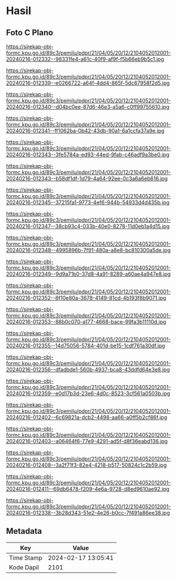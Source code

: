 # Hasil

## Foto C Plano

https://sirekap-obj-formc.kpu.go.id/89c3/pemilu/pdpr/21/04/05/20/12/2104052012001-20240216-012332--98331fe4-a61c-40f9-af9f-f5b66eb9b5c1.jpg

https://sirekap-obj-formc.kpu.go.id/89c3/pemilu/pdpr/21/04/05/20/12/2104052012001-20240216-012339--e0266722-a64f-4dd4-865f-5dc67958f2d5.jpg

https://sirekap-obj-formc.kpu.go.id/89c3/pemilu/pdpr/21/04/05/20/12/2104052012001-20240216-012340--d04bc0ee-87d6-46e3-a5a6-c0ff99755610.jpg

https://sirekap-obj-formc.kpu.go.id/89c3/pemilu/pdpr/21/04/05/20/12/2104052012001-20240216-012341--ff1062ba-0b42-43db-90a1-6a1ccfa37a9e.jpg

https://sirekap-obj-formc.kpu.go.id/89c3/pemilu/pdpr/21/04/05/20/12/2104052012001-20240216-012343--3fe5784a-ed93-44ed-9fab-c46adf9a3be0.jpg

https://sirekap-obj-formc.kpu.go.id/89c3/pemilu/pdpr/21/04/05/20/12/2104052012001-20240216-012343--b58df1df-1d79-4a64-92ee-0c3a6a6eb616.jpg

https://sirekap-obj-formc.kpu.go.id/89c3/pemilu/pdpr/21/04/05/20/12/2104052012001-20240216-012345--37215fa1-9773-4ef6-944b-54933d4d435b.jpg

https://sirekap-obj-formc.kpu.go.id/89c3/pemilu/pdpr/21/04/05/20/12/2104052012001-20240216-012347--38cb93c4-033b-40e0-8278-11d0eb1a4d15.jpg

https://sirekap-obj-formc.kpu.go.id/89c3/pemilu/pdpr/21/04/05/20/12/2104052012001-20240216-012348--4995896b-7f91-480a-a8e8-bc810300a5de.jpg

https://sirekap-obj-formc.kpu.go.id/89c3/pemilu/pdpr/21/04/05/20/12/2104052012001-20240216-012349--9d9a71b0-37d8-4a91-8289-a60ae4a947e8.jpg

https://sirekap-obj-formc.kpu.go.id/89c3/pemilu/pdpr/21/04/05/20/12/2104052012001-20240216-012352--8f10e80a-3678-4149-81cd-4b193f8b9071.jpg

https://sirekap-obj-formc.kpu.go.id/89c3/pemilu/pdpr/21/04/05/20/12/2104052012001-20240216-012353--88b0c070-a177-4668-bace-99fa3b11110d.jpg

https://sirekap-obj-formc.kpu.go.id/89c3/pemilu/pdpr/21/04/05/20/12/2104052012001-20240216-012355--14d75056-5784-401d-be15-1cdf761a30df.jpg

https://sirekap-obj-formc.kpu.go.id/89c3/pemilu/pdpr/21/04/05/20/12/2104052012001-20240216-012356--dfadbde1-560b-4937-bca8-43ddfd64e3e8.jpg

https://sirekap-obj-formc.kpu.go.id/89c3/pemilu/pdpr/21/04/05/20/12/2104052012001-20240216-012359--e0d17b3d-23e6-4d0c-8523-3cf561a0503b.jpg

https://sirekap-obj-formc.kpu.go.id/89c3/pemilu/pdpr/21/04/05/20/12/2104052012001-20240216-012402--6c69821a-dcb2-4498-aa66-a0ff5b2cf86f.jpg

https://sirekap-obj-formc.kpu.go.id/89c3/pemilu/pdpr/21/04/05/20/12/2104052012001-20240216-012403--a06464f6-77e9-4291-ad5f-d8f36eabd136.jpg

https://sirekap-obj-formc.kpu.go.id/89c3/pemilu/pdpr/21/04/05/20/12/2104052012001-20240216-012408--3a2f71f3-82e4-4218-b517-50824c1c2b59.jpg

https://sirekap-obj-formc.kpu.go.id/89c3/pemilu/pdpr/21/04/05/20/12/2104052012001-20240216-012411--69db6478-f209-4e6a-9728-d8ed9610ae92.jpg

https://sirekap-obj-formc.kpu.go.id/89c3/pemilu/pdpr/21/04/05/20/12/2104052012001-20240216-012338--3b28d343-51e2-4e26-b0cc-7f491a86ee38.jpg


## Metadata

| Key        | Value               |
| ---------- | ------------------- |
| Time Stamp | 2024-02-17 13:05:41 |
| Kode Dapil | 2101                |



